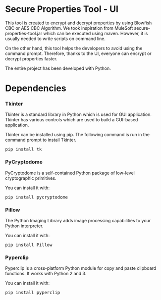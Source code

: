 # Secure Properties Tool - UI

This tool is created to encrypt and decrypt properties by using Blowfish CBC or AES CBC Algorithm. We took inspiration from MuleSoft secure-properties-tool.jar which can be executed using maven.
However, it is usually needed to write scripts on command line. 

On the other hand, this tool helps the developers to avoid using the command prompt. Therefore, thanks to the UI, everyone can encrypt or decrypt properties faster.

The entire project has been developed with Python.

# Dependencies

### Tkinter
Tkinter is a standard library in Python which is used for GUI application. Tkinter has various controls which are used to build a GUI-based application.

Tkinter can be installed using pip. The following command is run in the command prompt to install Tkinter.

<pre>pip install tk</pre>

### PyCryptodome

PyCryptodome is a self-contained Python package of low-level cryptographic primitives.

You can install it with:

<pre>pip install pycryptodome</pre>

### Pillow

The Python Imaging Library adds image processing capabilities to your Python interpreter.

You can install it with:

<pre>pip install Pillow</pre>

### Pyperclip

Pyperclip is a cross-platform Python module for copy and paste clipboard functions. It works with Python 2 and 3.

You can install it with:

<pre>pip install pyperclip</pre>
